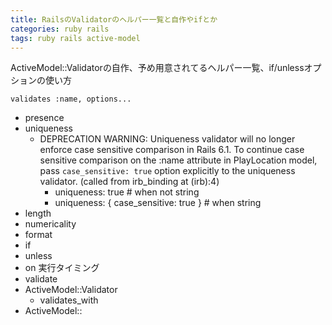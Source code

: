 ```yaml
---
title: RailsのValidatorのヘルパー一覧と自作やifとか
categories: ruby rails
tags: ruby rails active-model
---
```


ActiveModel::Validatorの自作、予め用意されてるヘルパー一覧、if/unlessオプションの使い方

`validates :name, options...`

- presence
- uniqueness
  - DEPRECATION WARNING: Uniqueness validator will no longer enforce case sensitive comparison in Rails 6.1. To continue case sensitive comparison on the :name attribute in PlayLocation model, pass `case_sensitive: true` option explicitly to the uniqueness validator. (called from irb_binding at (irb):4)
    - uniqueness: true # when not string
    - uniqueness: { case_sensitive: true } # when string
- length
- numericality
- format
- if
- unless
- on 実行タイミング
- validate
- ActiveModel::Validator
  - validates_with
- ActiveModel::
